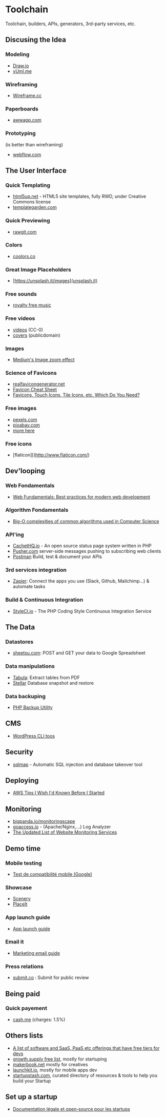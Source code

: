 # Toolchain

Toolchain, builders, APIs, generators, 3rd-party services, etc. 

## Discusing the Idea

### Modeling

- [Draw.io](https://www.draw.io/)
- [yUml.me](http://yuml.me/)

### Wireframing

- [Wireframe.cc](https://wireframe.cc)

### Paperboards

- [awwapp.com](https://awwapp.com/)

### Prototyping

(is better than wireframing)

- [webflow.com](https://webflow.com)

## The User Interface

### Quick Templating

- [html5up.net](http://html5up.net/) - HTML5 site templates, fully RWD, under Creative Commons license
- [templategarden.com](http://www.templategarden.com/category/all/)

### Quick Previewing

- [rawgit.com](https://rawgit.com)

### Colors

- [coolors.co](http://coolors.co/)

### Great Image Placeholders

- [https://unsplash.it/images](unsplash.it)

### Free sounds

- [royalty free music](http://www.purple-planet.com/)

### Free videos

- [videos](https://videos.pexels.com) (CC-0)
- [covers](http://www.coverr.co/) (publicdomain)

### Images

- [Medium's Image zoom effect](https://github.com/fat/zoom.js)

### Science of Favicons

- [realfavicongenerator.net](http://realfavicongenerator.net)
- [Favicon Cheat Sheet](https://github.com/audreyr/favicon-cheat-sheet)
- [Favicons, Touch Icons, Tile Icons, etc. Which Do You Need?](https://css-tricks.com/favicon-quiz/)

### Free images

- [pexels.com](http://www.pexels.com/)
- [pixabay.com](http://pixabay.com)
- [more here](https://forum.pragmaticentrepreneurs.com/t/moteur-de-recherche-dimages-pour-des-presentations/2098)

### Free icons

- [flaticon][(http://www.flaticon.com/)

## Dev'looping

### Web Fondamentals

- [Web Fundamentals: Best practices for modern web development](https://developers.google.com/web/fundamentals/)

### Algorithm Fondamentals

- [Big-O complexities of common algorithms used in Computer Science](http://bigocheatsheet.com/)

### API'ing

- [CachetHQ.io](https://github.com/cachethq/Cachet) - An open source status page system written in PHP
- [Pusher.com](https://pusher.com) server-side messages pushing to subscribing web clients
- [Postman](https://www.getpostman.com/) Build, test & document your APIs

### 3rd services integration

- [Zapier](https://zapier.com/): Connect the apps you use (Slack, Github, Mailchimp...) & automate tasks

### Build & Continuous Integration 

- [StyleCI.io](https://styleci.io) - The PHP Coding Style Continuous Integration Service

## The Data

### Datastores

- [sheetsu.com](http://sheetsu.com/): POST and GET your data to Google Spreadsheet

### Data manipulations

- [Tabula](http://tabula.technology/): Extract tables from PDF
- [Stellar](https://github.com/fastmonkeys/stellar) Database snapshot and restore

### Data backuping

- [PHP Backup Utility](http://phpbu.de)

## CMS

- [WordPress CLI toos](http://www.smashingmagazine.com/2015/09/wordpress-management-with-wp-cli/)

## Security

- [sqlmap](http://sqlmap.org/) - Automatic SQL injection and database takeover tool

## Deploying

- [AWS Tips I Wish I'd Known Before I Started](https://wblinks.com/notes/aws-tips-i-wish-id-known-before-i-started/)

## Monitoring

- [bigpanda.io/monitoringscape](https://www.bigpanda.io/monitoringscape/)
- [goaccess.io](http://goaccess.io) - (Apache/Nginx,...) Log Analyzer
- [The Updated List of Website Monitoring Services](http://www.supermonitoring.com/blog/the-updated-list-of-website-monitoring-services/)

## Demo time

### Mobile testing

- [Test de compatibilité mobile (Google)](https://www.google.com/webmasters/tools/mobile-friendly/?url=i-like-it.fr)

### Showcase

- [Scenery](https://www.getscenery.com/)
- [PlaceIt](https://placeit.net/)

### App launch guide

- [App launch guide](http://www.applaunchguide.com/)


### Email it

- [Marketing email guide](https://www.sendwithus.com/resources/guide)

### Press relations

- [submit.co](http://submit.co/) : Submit for public review

## Being paid

### Quick payement

- [cash.me](https://cash.me) (charges: 1.5%)

## Others lists

- [A list of software and SaaS, PaaS etc offerings that have free tiers for devs](https://github.com/ripienaar/free-for-dev)
- [growth.supply free list](http://growth.supply/free/all), mostly for startuping
- [makerbook.net](http://makerbook.net/?ref=producthunt) mostly for creatives
- [launchkit.io](https://launchkit.io/), mostly for mobile apps dev
- [startupstash.com](http://startupstash.com/), curated directory of resources & tools to help you build your Startup

## Set up a startup

- [Documentation légale et open-source pour les startups](http://www.jurismatic.com/)
